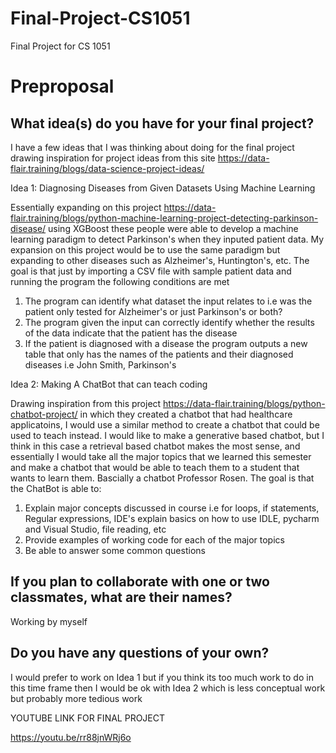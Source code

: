 # Final-Project-CS1051
Final Project for CS 1051

# Preproposal

## What idea(s) do you have for your final project?

I have a few ideas that I was thinking about doing for the final project drawing inspiration for project ideas from this site https://data-flair.training/blogs/data-science-project-ideas/ 

Idea 1: Diagnosing Diseases from Given Datasets Using Machine Learning

Essentially expanding on this project https://data-flair.training/blogs/python-machine-learning-project-detecting-parkinson-disease/ using XGBoost these people were able to develop a machine learning paradigm to detect Parkinson's when they inputed patient data. My expansion on this project would be to use the same paradigm but expanding to other diseases such as Alzheimer's, Huntington's, etc. The goal is that just by importing a CSV file with sample patient data and running the program the following conditions are met
  1. The program can identify what dataset the input relates to i.e was the patient only tested for Alzheimer's or just Parkinson's or both?
  2. The program given the input can correctly identify whether the results of the data indicate that the patient has the disease 
  3. If the patient is diagnosed with a disease the program outputs a new table that only has the names of the patients and their diagnosed diseases i.e John Smith, Parkinson's

Idea 2: Making A ChatBot that can teach coding

Drawing inspiration from this project https://data-flair.training/blogs/python-chatbot-project/ in which they created a chatbot that had healthcare applicatoins, I would use a similar method to create a chatbot that could be used to teach instead. I would like to make a generative based chatbot, but I think in this case a retrieval based chatbot makes the most sense, and essentially I would take all the major topics that we learned this semester and make a chatbot that would be able to teach them to a student that wants to learn them. Bascially a chatbot Professor Rosen. 
The goal is that the ChatBot is able to:
  1. Explain major concepts discussed in course i.e for loops, if statements, Regular expressions, IDE's explain basics on how to use IDLE, pycharm and Visual Studio, file reading, etc
  2. Provide examples of working code for each of the major topics
  3. Be able to answer some common questions


## If you plan to collaborate with one or two classmates, what are their names?

Working by myself

## Do you have any questions of your own?

I would prefer to work on Idea 1 but if you think its too much work to do in this time frame then I would be ok with Idea 2 which is less conceptual work but probably more tedious work

YOUTUBE LINK FOR FINAL PROJECT

https://youtu.be/rr88jnWRj6o
